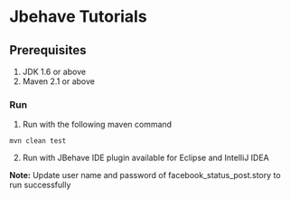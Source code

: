 # Jbehave Tutorials

## Prerequisites
1. JDK 1.6 or above
2. Maven 2.1 or above

### Run
1. Run with the following maven command

```mvn clean test```

2. Run with JBehave IDE plugin available for Eclipse and IntelliJ IDEA

**Note:** Update user name and password of facebook_status_post.story to run successfully


